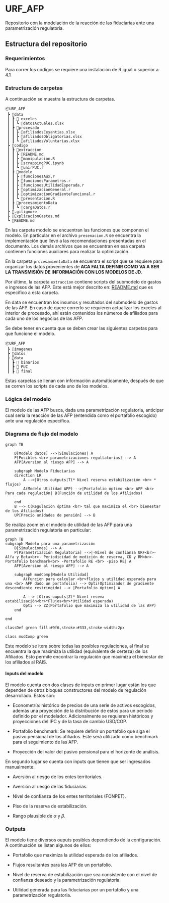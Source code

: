 # URF_AFP

Repositorio con la modelación de la reacción de las fiduciarias ante una parametrización regulatoria.

## Estructura del repositorio

### Requerimientos

Para correr los códigos se requiere una instalación de R igual o superior a 4.1

### Estructura de carpetas

A continuación se muestra la estructura de carpetas.

```text
📦URF_AFP
 ┣ 📂data
 ┃ ┣ 📂 exceles 
 ┃ ┃ ┗ 📜datosActuales.xlsx
 ┃ ┣ 📂procesado
 ┃ ┃ ┣ 📜afiliadosCesantias.xlsx
 ┃ ┃ ┣ 📜afiliadosObligatorias.xlsx
 ┃ ┃ ┗ 📜afiliadosVoluntarias.xlsx
 ┣ 📂codigo
 ┃ ┣ 📂extraccion
 ┃ ┃ ┣ 📜README.md
 ┃ ┃ ┣ 📜manipulacion.R
 ┃ ┃ ┣ 📜scrappingPUC.ipynb
 ┃ ┃ ┗ 📜unirPUC.r
 ┃ ┣ 📂modelo
 ┃ ┃ ┣ 📜funcionesAux.r
 ┃ ┃ ┣ 📜funcionesParametros.r
 ┃ ┃ ┣ 📜funcionesUtilidadEsperada.r
 ┃ ┃ ┣ 📜optimizacionGeneral.r
 ┃ ┃ ┣ 📜optimizacionGradienteFuncional.r
 ┃ ┃ ┗ 📜presentacion.R
 ┃ ┣ 📂procesamientoData
 ┃ ┃ ┗ 📜cargaDatos.r
 ┣ 📜.gitignore
 ┣ 📜ExplicacionGastos.md
 ┗ 📜README.md
 ```

En las carpeta modelo se encuentran las funciones que componen el modelo. En particular en el archivo `presenacion.R` se encuentra la implementación que llevó a las recomendaciones presentadas en el documento. Los demás archivos que se encuentran en esa carpeta contienen funciones auxiliares para realizar la optimización.

En la carpeta `procesamientoData` se encuentra el script que se requiere para organizar los datos provenientes de **ACA FALTA DEFINIR COMO VA A SER LA TRANSMISIÓN DE INFORMACIÓN CON LOS MODELOS DE JD**.

Por último, la carpeta `extraccion` contiene scripts del submodelo de gastos e ingresos de las AFP. Este está mejor descrito en: [README.md](./codigo/extraccion/README.md) que es específico a esta carpeta.

En data se encuentran los insumos y resultados del submodelo de gastos de las AFP. En caso de quere correrlo se requieren actualizar los exceles al interior de procesado, ahí están contenidos los números de afiliados para cada uno de los negocios de las AFP.

Se debe tener en cuenta que se deben crear las siguientes carpetas para que funcione el modelo.

```text
📦URF_AFP
 ┣ 📂imagenes
 ┣ 📂datos
 ┣ 📂data
 ┃ ┣ 📂 binarios
 ┃ ┣ 📂 PUC 
 ┃ ┣ 📂 final 
````

Estas carpetas se llenan con información automáticamente, después de que se corren los scripts de cada uno de los modelos.

### Lógica del modelo

El modelo de las AFP busca, dada una parametrización regulatoria, anticipar cual sería la reacción de las AFP (entendida como el portafolio escogido) ante una regulación específica.

### Diagrama de flujo del modelo

```mermaid
graph TB

    D[Modelo datos] -->|Simulaciones| A
    P[Posibles <br> parametrizaciones regultatorias] --> A
    AFP[Aversion al riesgo AFP] --> A

    subgraph Modelo Fiduciarias
    direction LR
        A -->|Otros outputs|T(* Nivel reserva estabilización <br> * flujos)
        A(Modelo Utilidad AFP) -->|Portafolio óptimo <br> AFP <br> Para cada regulación| B(Función de utilidad de los Afiliados)
        
    end
    B --> C(Regulacion óptima <br> tal que maximiza el <br> bienestar de los Afiliados)
    UP[Precio unidades de pensión] --> B

```

Se realiza zoom en el modelo de utilidad de las AFP para una parametrización regulatoria en particular:

```mermaid
graph TB
subgraph Modelo para una parametrización
    D[Simulaciones] --> A
    P[Parametrización Regulatoria] -->|-Nivel de confianza URF<br>- Alfa y Beta<br>- Periodicidad de medición de reserva, CD y RM<br>- Portafolio benchmark<br> -Portafolio RE <br> -piso RE| A
    AFP[Aversion al riesgo AFP] --> A

    subgraph modComp[Modelo Utilidad]
        A(Funcion para calcular <br>flujos y utilidad esperada para una <br> AFP dado un portafolio) --> Opti(Optimizador de gradiente descendiente restringido) --> |Portafolio óptimo| A

        A --> |Otros ouputs|Z(* Nivel reseva estabilización<br>*Flujos<br>*Utilidad esperada)
        Opti --> ZZ(Portafolio que maximiza la utilidad de las AFP)
    end

end

classDef green fill:#9f6,stroke:#333,stroke-width:2px

class modComp green

```

Este modelo se itera sobre todas las posibles regulaciones, al final se encuentra la que maximiza la utilidad (equivalente de certeza) de los Afiliados. Esto permite encontrar la regulación que maximiza el bienestar de los afiliados al RAIS.

#### Inputs del modelo

El modelo cuenta con dos clases de inputs en primer lugar están los que dependen de otros bloques constructores del modelo de regulación desarrollado. Estos son:

- Econometría: histórico de precios de una serie de activos escogidos, además una proyección de la distribución de estos para un periodo definido por el modelador. Adicionalmente se requieren históricos y proyecciones del IPC y de la tasa de cambio USD/COP.

- Portafolio benchmark: Se requiere definir un portafolio que siga el pasivo pensional de los afiliados. Este será utilizado como benchmark para el seguimiento de las AFP.

- Proyección del valor del pasivo pensional para el horizonte de análisis.

En segundo lugar se cuenta con inputs que tienen que ser ingresados manualmente:

- Aversión al riesgo de los entes territoriales.

- Aversión al riesgo de las fiduciarias.

- Nivel de confianza de los entes territoriales (FONPET).

- Piso de la reserva de estabilización.

- Rango plausible de $\alpha$ y $\beta$.

### Outputs

El modelo tiene diversos ouputs posibles dependiendo de la configuración. A continuación se listan algunos de ellos:

- Portafolio que maximiza la utilidad esperada de los afiliados.

- Flujos resultantes para las AFP de un portafolio.

- Nivel de reserva de estabilización que sea consistente con el nivel de confianza deseado y la parametrización regulatoria.

- Utilidad generada para las fiduciarias por un portafolio y una parametrización regulatoria.


